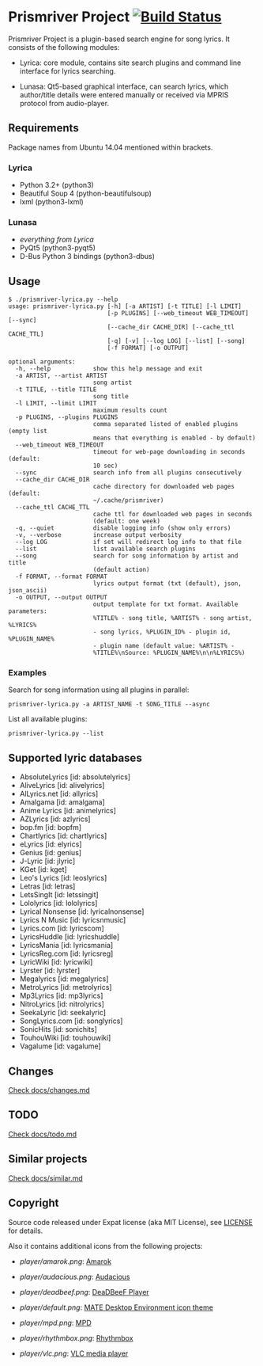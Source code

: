 # Prismriver Project [![Build Status](https://travis-ci.org/anlar/prismriver.svg?branch=master)](https://travis-ci.org/anlar/prismriver)

Prismriver Project is a plugin-based search engine for song lyrics. It consists of the following modules:

* Lyrica: core module, contains site search plugins and command line interface for lyrics searching.

* Lunasa: Qt5-based graphical interface, can search lyrics, which author/title details were entered manually or received via MPRIS protocol from audio-player.


## Requirements

Package names from Ubuntu 14.04 mentioned within brackets.

### Lyrica

* Python 3.2+ (python3)
* Beautiful Soup 4 (python-beautifulsoup)
* lxml (python3-lxml)

### Lunasa

* *everything from Lyrica*
* PyQt5 (python3-pyqt5)
* D-Bus Python 3 bindings (python3-dbus)


## Usage

    $ ./prismriver-lyrica.py --help
    usage: prismriver-lyrica.py [-h] [-a ARTIST] [-t TITLE] [-l LIMIT]
                                [-p PLUGINS] [--web_timeout WEB_TIMEOUT] [--sync]
                                [--cache_dir CACHE_DIR] [--cache_ttl CACHE_TTL]
                                [-q] [-v] [--log LOG] [--list] [--song]
                                [-f FORMAT] [-o OUTPUT]

    optional arguments:
      -h, --help            show this help message and exit
      -a ARTIST, --artist ARTIST
                            song artist
      -t TITLE, --title TITLE
                            song title
      -l LIMIT, --limit LIMIT
                            maximum results count
      -p PLUGINS, --plugins PLUGINS
                            comma separated listed of enabled plugins (empty list
                            means that everything is enabled - by default)
      --web_timeout WEB_TIMEOUT
                            timeout for web-page downloading in seconds (default:
                            10 sec)
      --sync                search info from all plugins consecutively
      --cache_dir CACHE_DIR
                            cache directory for downloaded web pages (default:
                            ~/.cache/prismriver)
      --cache_ttl CACHE_TTL
                            cache ttl for downloaded web pages in seconds
                            (default: one week)
      -q, --quiet           disable logging info (show only errors)
      -v, --verbose         increase output verbosity
      --log LOG             if set will redirect log info to that file
      --list                list available search plugins
      --song                search for song information by artist and title
                            (default action)
      -f FORMAT, --format FORMAT
                            lyrics output format (txt (default), json, json_ascii)
      -o OUTPUT, --output OUTPUT
                            output template for txt format. Available parameters:
                            %TITLE% - song title, %ARTIST% - song artist, %LYRICS%
                            - song lyrics, %PLUGIN_ID% - plugin id, %PLUGIN_NAME%
                            - plugin name (default value: %ARTIST% -
                            %TITLE%\nSource: %PLUGIN_NAME%\n\n%LYRICS%)

### Examples

Search for song information using all plugins in parallel:

    prismriver-lyrica.py -a ARTIST_NAME -t SONG_TITLE --async

List all available plugins:

    prismriver-lyrica.py --list


## Supported lyric databases

* AbsoluteLyrics       [id: absolutelyrics]
* AliveLyrics          [id: alivelyrics]
* AlLyrics.net         [id: allyrics]
* Amalgama             [id: amalgama]
* Anime Lyrics         [id: animelyrics]
* AZLyrics             [id: azlyrics]
* bop.fm               [id: bopfm]
* Chartlyrics          [id: chartlyrics]
* eLyrics              [id: elyrics]
* Genius               [id: genius]
* J-Lyric              [id: jlyric]
* KGet                 [id: kget]
* Leo's Lyrics         [id: leoslyrics]
* Letras               [id: letras]
* LetsSingIt           [id: letssingit]
* Lololyrics           [id: lololyrics]
* Lyrical Nonsense     [id: lyricalnonsense]
* Lyrics N Music       [id: lyricsnmusic]
* Lyrics.com           [id: lyricscom]
* LyricsHuddle         [id: lyricshuddle]
* LyricsMania          [id: lyricsmania]
* LyricsReg.com        [id: lyricsreg]
* LyricWiki            [id: lyricwiki]
* Lyrster              [id: lyrster]
* Megalyrics           [id: megalyrics]
* MetroLyrics          [id: metrolyrics]
* Mp3Lyrics            [id: mp3lyrics]
* NitroLyrics          [id: nitrolyrics]
* SeekaLyric           [id: seekalyric]
* SongLyrics.com       [id: songlyrics]
* SonicHits            [id: sonichits]
* TouhouWiki           [id: touhouwiki]
* Vagalume             [id: vagalume]


## Changes

[Check docs/changes.md](docs/changes.md)


## TODO

[Check docs/todo.md](docs/todo.md)


## Similar projects

[Check docs/similar.md](docs/similar.md)


## Copyright

Source code released under Expat license (aka MIT License), see [LICENSE](LICENSE) for details.

Also it contains additional icons from the following projects:

* *player/amarok.png*: [Amarok](https://quickgit.kde.org/?p=amarok.git&a=blob&f=images/amarok_icon.svg)

* *player/audacious.png*: [Audacious](https://github.com/audacious-media-player/audacious/blob/master/images/audacious.svg)

* *player/deadbeef.png*: [DeaDBeeF Player](https://github.com/Alexey-Yakovenko/deadbeef/blob/master/icons/256x256/deadbeef.png)

* *player/default.png*: [MATE Desktop Environment icon theme](https://github.com/mate-desktop/mate-icon-theme/blob/master/mate/256x256/mimetypes/audio-x-generic.png)

* *player/mpd.png*: [MPD](http://git.musicpd.org/cgit/master/mpd.git/plain/mpd.svg)

* *player/rhythmbox.png*: [Rhythmbox](https://git.gnome.org/browse/rhythmbox/plain/data/icons/hicolor/256x256/apps/rhythmbox.png)

* *player/vlc.png*: [VLC media player](https://github.com/videolan/vlc/blob/master/share/icons/256x256/vlc.png)